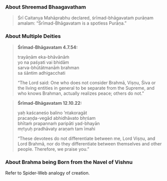 ### About Shreemad Bhaagavatham

> Śrī Caitanya Mahāprabhu declared, śrīmad-bhāgavataṁ purāṇam amalam: “Śrīmad-Bhāgavatam is a spotless Purāṇa.”

### About Multiple Deities

> **Śrīmad-Bhāgavatam 4.7.54:**
> 
> trayāṇām eka-bhāvānāṁ  
> yo na paśyati vai bhidām  
> sarva-bhūtātmanāṁ brahman  
> sa śāntim adhigacchati  
> 
> “The Lord said: One who does not consider Brahmā, Viṣṇu, Śiva or the living entities in general to be separate from the Supreme, and who knows Brahman, actually realizes peace; others do not.”

> **Śrīmad-Bhāgavatam 12.10.22:**
> 
> yaḥ kaścaneśo balino ’ntakoragāt  
> pracaṇḍa-vegād abhidhāvato bhṛśam  
> bhītaṁ prapannaṁ paripāti yad-bhayān  
> mṛtyuḥ pradhāvaty araṇaṁ tam īmahi
> 
> “These devotees do not differentiate between me, Lord Viṣṇu, and Lord Brahmā, nor do they differentiate between themselves and other people. Therefore, we praise you.”

### About Brahma being Born from the Navel of Vishnu

Refer to Spider-Web analogy of creation.


